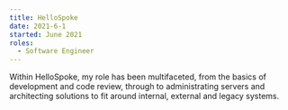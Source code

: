 ```yaml
---
title: HelloSpoke
date: 2021-6-1
started: June 2021
roles:
  - Software Engineer
---
```

Within HelloSpoke, my role has been multifaceted, from the basics of development and code review, through to administrating
servers and architecting solutions to fit around internal, external and legacy systems. 
